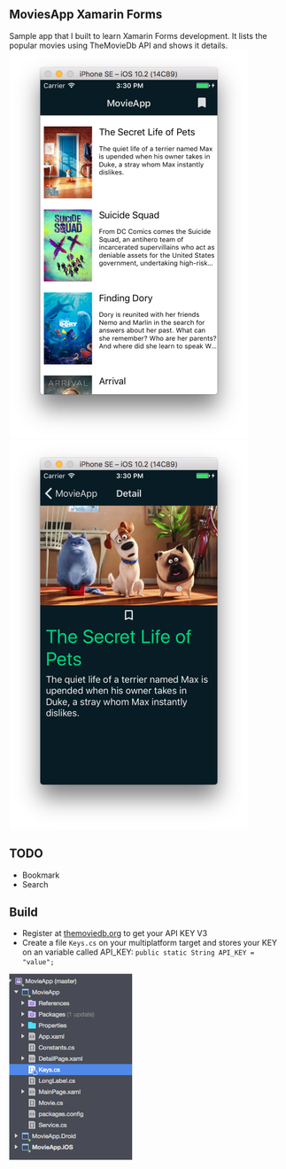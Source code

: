 ## MoviesApp Xamarin Forms
Sample app that I built to learn Xamarin Forms development. It lists the popular movies using TheMovieDb API and shows it details. 
![App Screenshot](screenshot2.png) ![App Screenshot](screenshot3.png)

## TODO
* Bookmark
* Search

## Build
* Register at [themoviedb.org](http://themoviedb.org) to get your API KEY V3
* Create a file `Keys.cs` on your multiplatform target and stores your KEY on an variable called API_KEY: `public static String API_KEY = "value";`

![Xamarin Studio](screenshot.png)